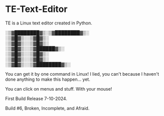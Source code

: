 # TE-Text-Editor
TE is a Linux text editor created in Python.

░▒▓████████▓▒░▒▓████████▓▒░      
____░▒▓█▓▒░______░▒▓█▓▒░             
____░▒▓█▓▒░______░▒▓█▓▒░             
____░▒▓█▓▒░______░▒▓██████▓▒░        
____░▒▓█▓▒░______░▒▓█▓▒░             
____░▒▓█▓▒░______░▒▓█▓▒░             
____░▒▓█▓▒░______░▒▓████████▓▒░      
                                 
                                 
You can get it by one command in Linux! I lied, you can't because I haven't done anything to make this happen... yet.

You can click on menus and stuff. With your mouse!

First Build Release 7-10-2024.

Build #6, Broken, Incomplete, and Afraid.

